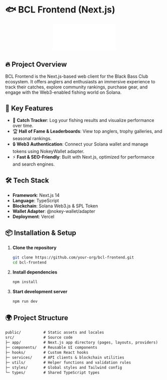 # 🐟 BCL Frontend (Next.js)

<p align="center">
  <img src="src/assets/BCL_logo.png" alt="BCL Logo" width="200" />
</p>

## 🔥 Project Overview

BCL Frontend is the Next.js-based web client for the Black Bass Club ecosystem. It offers anglers and enthusiasts an immersive experience to track their catches, explore community rankings, purchase gear, and engage with the Web3-enabled fishing world on Solana.

## 🚀 Key Features

- 🎣 **Catch Tracker**: Log your fishing results and visualize performance over time.
- 🏆 **Hall of Fame & Leaderboards**: View top anglers, trophy galleries, and seasonal rankings.
- 🔒 **Web3 Authentication**: Connect your Solana wallet and manage tokens using NokeyWallet adapter.
- ⚡ **Fast & SEO-Friendly**: Built with Next.js, optimized for performance and search engines.

## 🛠️ Tech Stack

- **Framework**: Next.js 14
- **Language**: TypeScript
- **Blockchain**: Solana Web3.js & SPL Token
- **Wallet Adapter**: @nokey-wallet/adapter
- **Deployment**: Vercel

## 📦 Installation & Setup

1. **Clone the repository**

   ```bash
   git clone https://github.com/your-org/bcl-frontend.git
   cd bcl-frontend
   ```

2. **Install dependencies**

   ```bash
   npm install
   ```

3. **Start development server**

   ```bash
   npm run dev
   ```

## 🌍 Project Structure

```
public/          # Static assets and locales
src/             # Source code
├─ app/          # Next.js app directory (pages, layouts, providers)
├─ components/   # Reusable UI components
├─ hooks/        # Custom React hooks
├─ services/     # API clients & blockchain utilities
├─ utils/        # Helper functions and validation rules
├─ styles/       # Global styles and Tailwind config
└─ types/        # Shared TypeScript types
```
